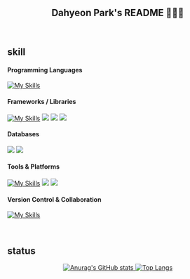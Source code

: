 ## <div align="center"> Dahyeon Park's README 👩🏻‍💻 </div>

<br>

## skill
#### Programming Languages
[![My Skills](https://skillicons.dev/icons?i=html,css,js,java,py&theme=light)](https://skillicons.dev)
#### Frameworks / Libraries
[![My Skills](https://skillicons.dev/icons?i=react,nextjs,emotion,jquery,django&theme=light)](https://skillicons.dev)
<img src="https://img.shields.io/badge/MobX-white?style=flat-square&logo=mobx&logoColor=FF9955"> <img src="https://img.shields.io/badge/Axios-white?style=flat-square&logo=axios&logoColor=5A29E4"> <img src="https://img.shields.io/badge/Router-white?style=flat-square&logo=reactrouter&logoColor=CA4245">
#### Databases
<img src="https://img.shields.io/badge/oracleDB-white?style=flat-square&logo=oracle&logoColor=F80000"> <img src="https://img.shields.io/badge/mariaDB-white?style=flat-square&logo=mariadb&logoColor=003545">
#### Tools & Platforms
[![My Skills](https://skillicons.dev/icons?i=vscode,spring,eclipse,postman,notion,figma&theme=light)](https://skillicons.dev)
<img src="https://img.shields.io/badge/FileZilla-white?style=flat-square&logo=filezilla&logoColor=BF0000"> <img src="https://img.shields.io/badge/EditPlus-white?style=flat-square&logo=editplus&logoColor="> 
#### Version Control & Collaboration
[![My Skills](https://skillicons.dev/icons?i=git,github,discord&theme=light)](https://skillicons.dev)

<br>

## status
<div align="center">
  <a href="https://github.com/o0oiiiiing/github-readme-stats">
    <img src="https://github-readme-stats.vercel.app/api?username=o0oiiiiing&theme=graywhite" alt="Anurag's GitHub stats" />
  </a>
  <a href="https://github.com/o0oiiiiing/github-readme-stats">
    <img src="https://github-readme-stats.vercel.app/api/top-langs/?username=o0oiiiiing&theme=graywhite&layout=compact" alt="Top Langs" />
  </a>
</div>
